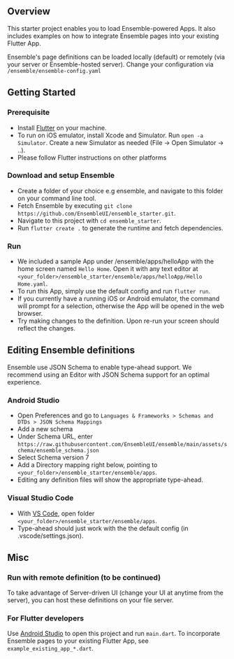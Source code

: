 ## Overview

This starter project enables you to load Ensemble-powered Apps. It also includes examples on how to integrate Ensemble pages into your existing Flutter App.

Ensemble's page definitions can be loaded locally (default) or remotely (via your server or Ensemble-hosted server). Change your configuration via `/ensemble/ensemble-config.yaml`

## Getting Started
### Prerequisite
- Install [Flutter](https://docs.flutter.dev/get-started/install) on your machine.
- To run on iOS emulator, install Xcode and Simulator. Run `open -a Simulator`. Create a new Simulator as needed (File -> Open Simulator -> ..).
- Please follow Flutter instructions on other platforms

### Download and setup Ensemble
- Create a folder of your choice e.g ensemble, and navigate to this folder on your command line tool.
- Fetch Ensemble by executing `git clone https://github.com/EnsembleUI/ensemble_starter.git`.
- Navigate to this project with `cd ensemble_starter`.
- Run `flutter create .` to generate the runtime and fetch dependencies.

### Run
- We included a sample App under /ensemble/apps/helloApp with the home screen named `Hello Home`. Open it with any text editor at `<your_folder>/ensemble_starter/ensemble/apps/helloApp/Hello Home.yaml`.
- To run this App, simply use the default config and run `flutter run`.
- If you currently have a running iOS or Android emulator, the command will prompt for a selection, otherwise the App will be opened in the web browser.
- Try making changes to the definition. Upon re-run your screen should reflect the changes.


## Editing Ensemble definitions
Ensemble use JSON Schema to enable type-ahead support. We recommend using an Editor with JSON Schema support for an optimal experience.
### Android Studio
- Open Preferences and go to `Languages & Frameworks > Schemas and DTDs > JSON Schema Mappings`
- Add a new schema
- Under Schema URL, enter `https://raw.githubusercontent.com/EnsembleUI/ensemble/main/assets/schema/ensemble_schema.json`
- Select Schema version 7
- Add a Directory mapping right below, pointing to `<your_folder>/ensemble_starter/ensemble/apps`.
- Editing any definition files will show the appropriate type-ahead.

### Visual Studio Code
- With [VS Code](https://code.visualstudio.com/download), open folder `<your_folder>/ensemble_starter/ensemble/apps`. 
- Type-ahead should just work with the the default config (in .vscode/settings.json).


## Misc
### Run with remote definition (to be continued)
To take advantage of Server-driven UI (change your UI at anytime from the server), you can host these definitions on your file server.

### For Flutter developers
Use [Android Studio](https://developer.android.com/studio) to open this project and run `main.dart`.
To incorporate Ensemble pages to your existing Flutter App, see `example_existing_app_*.dart`.

